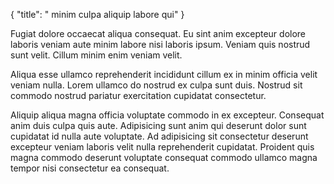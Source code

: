{
  "title": " minim culpa aliquip labore qui"
}

Fugiat dolore occaecat aliqua consequat. Eu sint anim excepteur dolore laboris veniam aute minim labore nisi laboris ipsum. Veniam quis nostrud sunt velit. Cillum minim enim veniam velit.

Aliqua esse ullamco reprehenderit incididunt cillum ex in minim officia velit veniam nulla. Lorem ullamco do nostrud ex culpa sunt duis. Nostrud sit commodo nostrud pariatur exercitation cupidatat consectetur.

Aliquip aliqua magna officia voluptate commodo in ex excepteur. Consequat anim duis culpa quis aute. Adipisicing sunt anim qui deserunt dolor sunt cupidatat id nulla aute voluptate. Ad adipisicing sit consectetur deserunt excepteur veniam laboris velit nulla reprehenderit cupidatat. Proident quis magna commodo deserunt voluptate consequat commodo ullamco magna tempor nisi consectetur ea consequat.